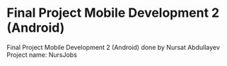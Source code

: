 # Final Project Mobile Development 2 (Android)
Final Project Mobile Development 2 (Android) done by Nursat Abdullayev
Project name: NursJobs
